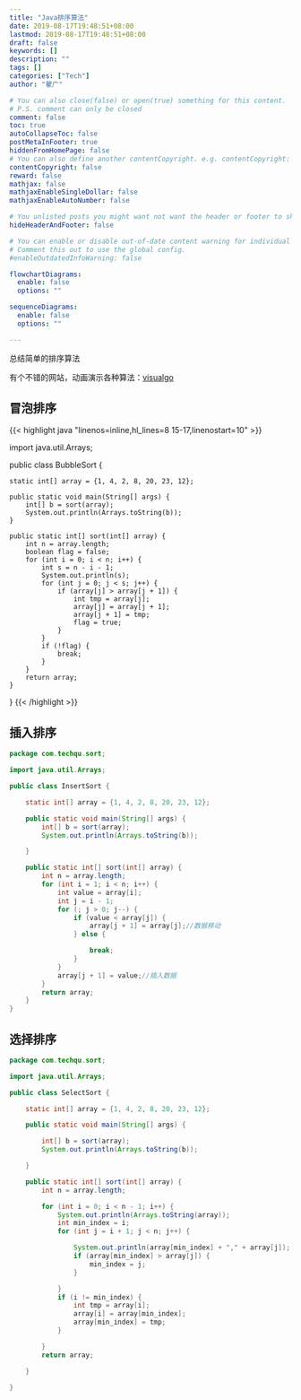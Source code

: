 ```yaml
---
title: "Java排序算法"
date: 2019-08-17T19:48:51+08:00
lastmod: 2019-08-17T19:48:51+08:00
draft: false
keywords: []
description: ""
tags: []
categories: ["Tech"]
author: "瞿广"

# You can also close(false) or open(true) something for this content.
# P.S. comment can only be closed
comment: false
toc: true
autoCollapseToc: false
postMetaInFooter: true
hiddenFromHomePage: false
# You can also define another contentCopyright. e.g. contentCopyright: "This is another copyright."
contentCopyright: false
reward: false
mathjax: false
mathjaxEnableSingleDollar: false
mathjaxEnableAutoNumber: false

# You unlisted posts you might want not want the header or footer to show
hideHeaderAndFooter: false

# You can enable or disable out-of-date content warning for individual post.
# Comment this out to use the global config.
#enableOutdatedInfoWarning: false

flowchartDiagrams:
  enable: false
  options: ""

sequenceDiagrams: 
  enable: false
  options: ""

---
```


总结简单的排序算法

有个不错的网站，动画演示各种算法：[visualgo](https://visualgo.net/zh/sorting)
<!--more-->

## 冒泡排序

{{< highlight java "linenos=inline,hl_lines=8 15-17,linenostart=10" >}}

import java.util.Arrays;

public class BubbleSort {

    static int[] array = {1, 4, 2, 8, 20, 23, 12};

    public static void main(String[] args) {
        int[] b = sort(array);
        System.out.println(Arrays.toString(b));
    }

    public static int[] sort(int[] array) {
        int n = array.length;
        boolean flag = false;
        for (int i = 0; i < n; i++) {
            int s = n - i - 1;
            System.out.println(s);
            for (int j = 0; j < s; j++) {
                if (array[j] > array[j + 1]) {
                    int tmp = array[j];
                    array[j] = array[j + 1];
                    array[j + 1] = tmp;
                    flag = true;
                }
            }
            if (!flag) {
                break;
            }
        }
        return array;
    }
}
{{< /highlight >}}




## 插入排序

```java 
package com.techqu.sort;

import java.util.Arrays;

public class InsertSort {

    static int[] array = {1, 4, 2, 8, 20, 23, 12};

    public static void main(String[] args) {
        int[] b = sort(array);
        System.out.println(Arrays.toString(b));

    }

    public static int[] sort(int[] array) {
        int n = array.length;
        for (int i = 1; i < n; i++) {
            int value = array[i];
            int j = i - 1;
            for (; j > 0; j--) {
                if (value < array[j]) {
                    array[j + 1] = array[j];//数据移动
                } else {

                    break;
                }
            }
            array[j + 1] = value;//插入数据
        }
        return array;
    }
}

```

## 选择排序

```java
package com.techqu.sort;

import java.util.Arrays;

public class SelectSort {

    static int[] array = {1, 4, 2, 8, 20, 23, 12};

    public static void main(String[] args) {

        int[] b = sort(array);
        System.out.println(Arrays.toString(b));

    }

    public static int[] sort(int[] array) {
        int n = array.length;

        for (int i = 0; i < n - 1; i++) {
            System.out.println(Arrays.toString(array));
            int min_index = i;
            for (int j = i + 1; j < n; j++) {

                System.out.println(array[min_index] + "," + array[j]);
                if (array[min_index] > array[j]) {
                    min_index = j;
                }

            }
            if (i != min_index) {
                int tmp = array[i];
                array[i] = array[min_index];
                array[min_index] = tmp;
            }

        }
        return array;

    }

}

```